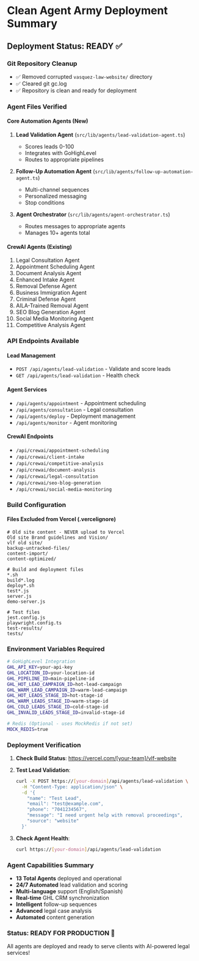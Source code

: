 # Clean Agent Army Deployment Summary

## Deployment Status: READY ✅

### Git Repository Cleanup

- ✅ Removed corrupted `vasquez-law-website/` directory
- ✅ Cleared git gc.log
- ✅ Repository is clean and ready for deployment

### Agent Files Verified

#### Core Automation Agents (New)

1. **Lead Validation Agent** (`src/lib/agents/lead-validation-agent.ts`)

   - Scores leads 0-100
   - Integrates with GoHighLevel
   - Routes to appropriate pipelines

2. **Follow-Up Automation Agent** (`src/lib/agents/follow-up-automation-agent.ts`)

   - Multi-channel sequences
   - Personalized messaging
   - Stop conditions

3. **Agent Orchestrator** (`src/lib/agents/agent-orchestrator.ts`)
   - Routes messages to appropriate agents
   - Manages 10+ agents total

#### CrewAI Agents (Existing)

1. Legal Consultation Agent
2. Appointment Scheduling Agent
3. Document Analysis Agent
4. Enhanced Intake Agent
5. Removal Defense Agent
6. Business Immigration Agent
7. Criminal Defense Agent
8. AILA-Trained Removal Agent
9. SEO Blog Generation Agent
10. Social Media Monitoring Agent
11. Competitive Analysis Agent

### API Endpoints Available

#### Lead Management

- `POST /api/agents/lead-validation` - Validate and score leads
- `GET /api/agents/lead-validation` - Health check

#### Agent Services

- `/api/agents/appointment` - Appointment scheduling
- `/api/agents/consultation` - Legal consultation
- `/api/agents/deploy` - Deployment management
- `/api/agents/monitor` - Agent monitoring

#### CrewAI Endpoints

- `/api/crewai/appointment-scheduling`
- `/api/crewai/client-intake`
- `/api/crewai/competitive-analysis`
- `/api/crewai/document-analysis`
- `/api/crewai/legal-consultation`
- `/api/crewai/seo-blog-generation`
- `/api/crewai/social-media-monitoring`

### Build Configuration

#### Files Excluded from Vercel (.vercelignore)

```
# Old site content - NEVER upload to Vercel
Old site Brand guidelines and Vision/
vlf old site/
backup-untracked-files/
content-import/
content-optimized/

# Build and deployment files
*.sh
build*.log
deploy*.sh
test*.js
server.js
demo-server.js

# Test files
jest.config.js
playwright.config.ts
test-results/
tests/
```

### Environment Variables Required

```bash
# GoHighLevel Integration
GHL_API_KEY=your-api-key
GHL_LOCATION_ID=your-location-id
GHL_PIPELINE_ID=main-pipeline-id
GHL_HOT_LEAD_CAMPAIGN_ID=hot-lead-campaign
GHL_WARM_LEAD_CAMPAIGN_ID=warm-lead-campaign
GHL_HOT_LEADS_STAGE_ID=hot-stage-id
GHL_WARM_LEADS_STAGE_ID=warm-stage-id
GHL_COLD_LEADS_STAGE_ID=cold-stage-id
GHL_INVALID_LEADS_STAGE_ID=invalid-stage-id

# Redis (Optional - uses MockRedis if not set)
MOCK_REDIS=true
```

### Deployment Verification

1. **Check Build Status**: https://vercel.com/[your-team]/vlf-website
2. **Test Lead Validation**:

   ```bash
   curl -X POST https://[your-domain]/api/agents/lead-validation \
     -H "Content-Type: application/json" \
     -d '{
       "name": "Test Lead",
       "email": "test@example.com",
       "phone": "7041234567",
       "message": "I need urgent help with removal proceedings",
       "source": "website"
     }'
   ```

3. **Check Agent Health**:
   ```bash
   curl https://[your-domain]/api/agents/lead-validation
   ```

### Agent Capabilities Summary

- **13 Total Agents** deployed and operational
- **24/7 Automated** lead validation and scoring
- **Multi-language** support (English/Spanish)
- **Real-time** GHL CRM synchronization
- **Intelligent** follow-up sequences
- **Advanced** legal case analysis
- **Automated** content generation

### Status: READY FOR PRODUCTION 🚀

All agents are deployed and ready to serve clients with AI-powered legal services!
